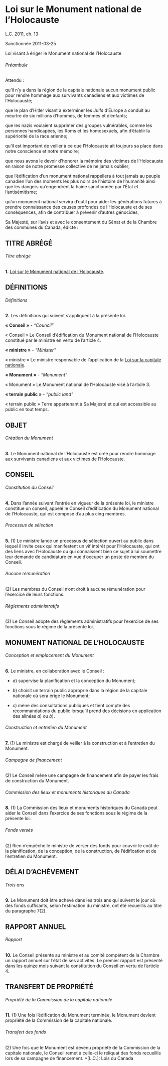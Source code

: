 # Loi sur le Monument national de l’Holocauste

L.C. 2011, ch. 13

Sanctionnée 2011-03-25

Loi visant à ériger le Monument national de l’Holocauste

###### Préambule

Attendu :

qu’il n’y a dans la région de la capitale nationale aucun monument public pour rendre hommage aux survivants canadiens et aux victimes de l’Holocauste;

que le plan d’Hitler visant à exterminer les Juifs d’Europe a conduit au meurtre de six millions d’hommes, de femmes et d’enfants;

que les nazis voulaient supprimer des groupes vulnérables, comme les personnes handicapées, les Roms et les homosexuels, afin d’établir la supériorité de la race arienne;

qu’il est important de veiller à ce que l’Holocauste ait toujours sa place dans notre conscience et notre mémoire;

que nous avons le devoir d’honorer la mémoire des victimes de l’Holocauste en raison de notre promesse collective de ne jamais oublier;

que l’édification d’un monument national rappellera à tout jamais au peuple canadien l’un des moments les plus noirs de l’histoire de l’humanité ainsi que les dangers qu’engendrent la haine sanctionnée par l’État et l’antisémitisme;

qu’un monument national servira d’outil pour aider les générations futures à prendre connaissance des causes profondes de l’Holocauste et de ses conséquences, afin de contribuer à prévenir d’autres génocides,

Sa Majesté, sur l’avis et avec le consentement du Sénat et de la Chambre des communes du Canada, édicte :

## TITRE ABRÉGÉ

###### Titre abrégé

**1.** [Loi sur le Monument national de l’Holocauste](/canada/fra/lois/N/N-10.5.md).

## DÉFINITIONS

###### Définitions

**2.** Les définitions qui suivent s’appliquent à la présente loi.

**« Conseil »** - _“Council”_

    

« Conseil » Le Conseil d’édification du Monument national de l’Holocauste constitué par le ministre en vertu de l’article 4.

**« ministre »** - _“Minister”_

    

« ministre » Le ministre responsable de l’application de la [Loi sur la capitale nationale](/canada/fra/lois/N/N-4.md).

**« Monument »** - _“Monument”_

    

« Monument » Le Monument national de l’Holocauste visé à l’article 3.

**« terrain public »** - _“public land”_

    

« terrain public » Terre appartenant à Sa Majesté et qui est accessible au public en tout temps.

## OBJET

###### Création du Monument

**3.** Le Monument national de l’Holocauste est créé pour rendre hommage aux survivants canadiens et aux victimes de l’Holocauste.

## CONSEIL

###### Constitution du Conseil

**4.** Dans l’année suivant l’entrée en vigueur de la présente loi, le ministre constitue un conseil, appelé le Conseil d’édification du Monument national de l’Holocauste, qui est composé d’au plus cinq membres.

###### Processus de sélection

**5.** (1) Le ministre lance un processus de sélection ouvert au public dans lequel il invite ceux qui manifestent un vif intérêt pour l’Holocauste, qui ont des liens avec l’Holocauste ou qui connaissent bien ce sujet à lui soumettre leur demande de candidature en vue d’occuper un poste de membre du Conseil.

###### Aucune rémunération

(2) Les membres du Conseil n’ont droit à aucune rémunération pour l’exercice de leurs fonctions.

###### Règlements administratifs

(3) Le Conseil adopte des règlements administratifs pour l’exercice de ses fonctions sous le régime de la présente loi.

## MONUMENT NATIONAL DE L’HOLOCAUSTE

###### Conception et emplacement du Monument

**6.** Le ministre, en collaboration avec le Conseil :

  * _a_) supervise la planification et la conception du Monument;

  * _b_) choisit un terrain public approprié dans la région de la capitale nationale où sera érigé le Monument;

  * _c_) mène des consultations publiques et tient compte des recommandations du public lorsqu’il prend des décisions en application des alinéas _a_) ou _b_).

###### Construction et entretien du Monument

**7.** (1) Le ministre est chargé de veiller à la construction et à l’entretien du Monument.

###### Campagne de financement

(2) Le Conseil mène une campagne de financement afin de payer les frais de construction du Monument.

###### Commission des lieux et monuments historiques du Canada

**8.** (1) La Commission des lieux et monuments historiques du Canada peut aider le Conseil dans l’exercice de ses fonctions sous le régime de la présente loi.

###### Fonds versés

(2) Rien n’empêche le ministre de verser des fonds pour couvrir le coût de la planification, de la conception, de la construction, de l’édification et de l’entretien du Monument.

## DÉLAI D’ACHÈVEMENT

###### Trois ans

**9.** Le Monument doit être achevé dans les trois ans qui suivent le jour où des fonds suffisants, selon l’estimation du ministre, ont été recueillis au titre du paragraphe 7(2).

## RAPPORT ANNUEL

###### Rapport

**10.** Le Conseil présente au ministre et au comité compétent de la Chambre un rapport annuel sur l’état de ses activités. Le premier rapport est présenté dans les quinze mois suivant la constitution du Conseil en vertu de l’article 4.

## TRANSFERT DE PROPRIÉTÉ

###### Propriété de la Commission de la capitale nationale

**11.** (1) Une fois l’édification du Monument terminée, le Monument devient propriété de la Commission de la capitale nationale.

###### Transfert des fonds

(2) Une fois que le Monument est devenu propriété de la Commission de la capitale nationale, le Conseil remet à celle-ci le reliquat des fonds recueillis lors de sa campagne de financement.
  *[L.C.]: Lois du Canada
